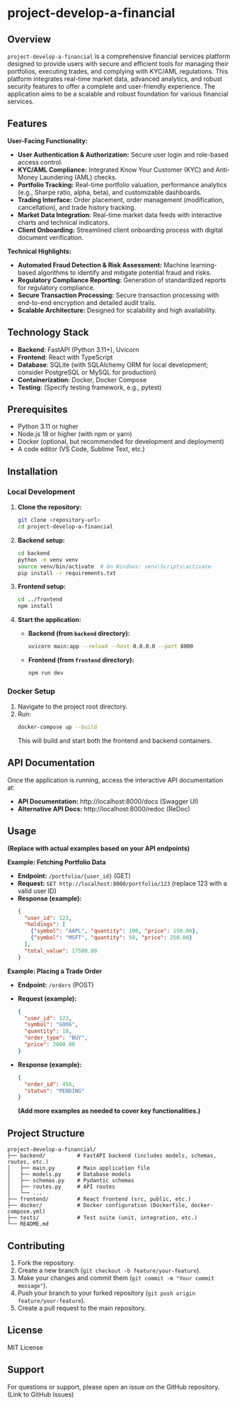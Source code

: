 # project-develop-a-financial

## Overview

`project-develop-a-financial` is a comprehensive financial services platform designed to provide users with secure and efficient tools for managing their portfolios, executing trades, and complying with KYC/AML regulations.  This platform integrates real-time market data, advanced analytics, and robust security features to offer a complete and user-friendly experience.  The application aims to be a scalable and robust foundation for various financial services.

## Features

**User-Facing Functionality:**

* **User Authentication & Authorization:** Secure user login and role-based access control.
* **KYC/AML Compliance:**  Integrated Know Your Customer (KYC) and Anti-Money Laundering (AML) checks.
* **Portfolio Tracking:** Real-time portfolio valuation, performance analytics (e.g., Sharpe ratio, alpha, beta), and customizable dashboards.
* **Trading Interface:**  Order placement, order management (modification, cancellation), and trade history tracking.
* **Market Data Integration:** Real-time market data feeds with interactive charts and technical indicators.
* **Client Onboarding:**  Streamlined client onboarding process with digital document verification.

**Technical Highlights:**

* **Automated Fraud Detection & Risk Assessment:**  Machine learning-based algorithms to identify and mitigate potential fraud and risks.
* **Regulatory Compliance Reporting:**  Generation of standardized reports for regulatory compliance.
* **Secure Transaction Processing:**  Secure transaction processing with end-to-end encryption and detailed audit trails.
* **Scalable Architecture:** Designed for scalability and high availability.


## Technology Stack

* **Backend**: FastAPI (Python 3.11+), Uvicorn
* **Frontend**: React with TypeScript
* **Database**: SQLite (with SQLAlchemy ORM for local development;  consider PostgreSQL or MySQL for production)
* **Containerization**: Docker, Docker Compose
* **Testing**:  (Specify testing framework, e.g., pytest)


## Prerequisites

* Python 3.11 or higher
* Node.js 18 or higher (with npm or yarn)
* Docker (optional, but recommended for development and deployment)
* A code editor (VS Code, Sublime Text, etc.)


## Installation

### Local Development

1. **Clone the repository:**
   ```bash
   git clone <repository-url>
   cd project-develop-a-financial
   ```

2. **Backend setup:**
   ```bash
   cd backend
   python -m venv venv
   source venv/bin/activate  # On Windows: venv\Scripts\activate
   pip install -r requirements.txt
   ```

3. **Frontend setup:**
   ```bash
   cd ../frontend
   npm install
   ```

4. **Start the application:**

   * **Backend (from `backend` directory):**
     ```bash
     uvicorn main:app --reload --host 0.0.0.0 --port 8000
     ```

   * **Frontend (from `frontend` directory):**
     ```bash
     npm run dev
     ```

### Docker Setup

1.  Navigate to the project root directory.
2.  Run:
    ```bash
    docker-compose up --build
    ```
    This will build and start both the frontend and backend containers.


## API Documentation

Once the application is running, access the interactive API documentation at:

* **API Documentation:** http://localhost:8000/docs (Swagger UI)
* **Alternative API Docs:** http://localhost:8000/redoc (ReDoc)


## Usage

**(Replace with actual examples based on your API endpoints)**

**Example:  Fetching Portfolio Data**

* **Endpoint:** `/portfolio/{user_id}` (GET)
* **Request:**  `GET http://localhost:8000/portfolio/123` (replace 123 with a valid user ID)
* **Response (example):**
  ```json
  {
    "user_id": 123,
    "holdings": [
      {"symbol": "AAPL", "quantity": 100, "price": 150.00},
      {"symbol": "MSFT", "quantity": 50, "price": 250.00}
    ],
    "total_value": 17500.00
  }
  ```

**Example: Placing a Trade Order**

* **Endpoint:** `/orders` (POST)
* **Request (example):**
  ```json
  {
    "user_id": 123,
    "symbol": "GOOG",
    "quantity": 10,
    "order_type": "BUY",
    "price": 2000.00
  }
  ```
* **Response (example):**
  ```json
  {
    "order_id": 456,
    "status": "PENDING"
  }
  ```

  **(Add more examples as needed to cover key functionalities.)**


## Project Structure

```
project-develop-a-financial/
├── backend/          # FastAPI backend (includes models, schemas, routes, etc.)
│   ├── main.py       # Main application file
│   ├── models.py     # Database models
│   ├── schemas.py    # Pydantic schemas
│   ├── routes.py     # API routes
│   └── ...
├── frontend/         # React frontend (src, public, etc.)
├── docker/           # Docker configuration (Dockerfile, docker-compose.yml)
├── tests/            # Test suite (unit, integration, etc.)
└── README.md
```


## Contributing

1. Fork the repository.
2. Create a new branch (`git checkout -b feature/your-feature`).
3. Make your changes and commit them (`git commit -m "Your commit message"`).
4. Push your branch to your forked repository (`git push origin feature/your-feature`).
5. Create a pull request to the main repository.


## License

MIT License


## Support

For questions or support, please open an issue on the GitHub repository.  (Link to GitHub Issues)
